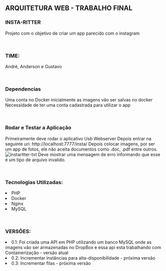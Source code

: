 <H2>ARQUITETURA WEB - TRABALHO FINAL</H2>

<H3>INSTA-RITTER</H3>
Projeto com o objetivo de criar um app parecido com o instagram

<br><H3>TIME:</br></H3>
André, Anderson e Gustavo

<br><H3>Dependencias</br></H3>
Uma conta no Docker inicialmente as imagens vão ser salvas no docker
Necessidade de ter uma conta cadastrada para utilizar o app

<br><H3>Rodar e Testar a Aplicação</br></H3>
Primeiramente deve rodar o aplicativo Usb Webserver
Depois entrar na seguinte uri: http://localhost:7777/insta/
Depois colocar imagens, por ser um app de fotos, ele não aceita documentos como .doc, .pdf entre outros.
![instaritter-txt](https://user-images.githubusercontent.com/19877736/43298463-74d47396-912c-11e8-9658-cef4cf355e81.png)
Deve mostrar uma mensagem de erro informando que esse é um tipo de arquivo invalido.

<br><H3>Tecnologias Utilizadas:</br></H3>
<li>PHP</li>
<li>Docker</li>
<li>Nginx</li>
<li>MySQL</li>

<br><H3>VERSÕES:<br></H3>
<li>0.1: Foi criada uma API em PHP utilizando um banco MySQL onde as imagens vão ser armazenadas no DropBox e essa api esta trabalhando com Containerização - versão atual</li>
<li>0.2: Incrementar instâncias para alta-disponibilidade - próxima versão</li>
<li>0.3: Incrementar filas - próxima versão</li>
